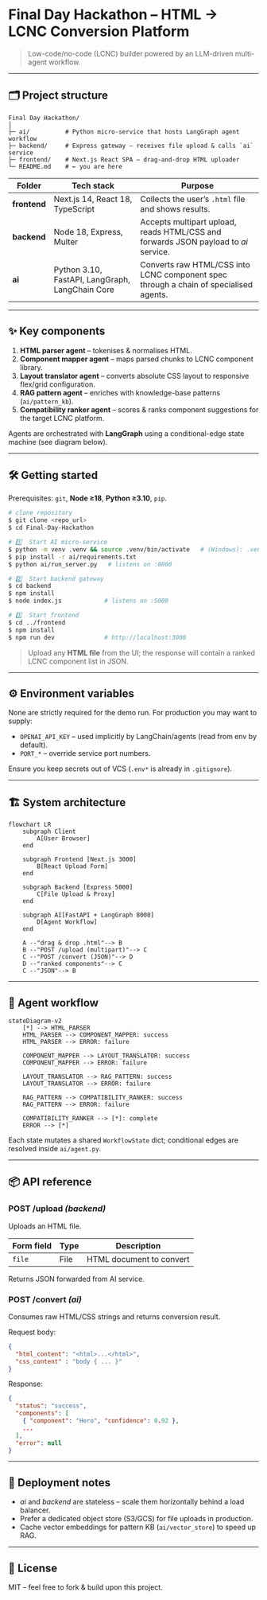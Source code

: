# Final Day Hackathon – HTML → LCNC Conversion Platform

> Low-code/no-code (LCNC) builder powered by an LLM-driven multi-agent workflow.

---

## 🗂 Project structure

```
Final Day Hackathon/
│
├─ ai/          # Python micro-service that hosts LangGraph agent workflow
├─ backend/     # Express gateway – receives file upload & calls `ai` service
├─ frontend/    # Next.js React SPA – drag-and-drop HTML uploader
└─ README.md    # ← you are here
```

| Folder    | Tech stack | Purpose |
|-----------|------------|---------|
| **frontend** | Next.js 14, React 18, TypeScript | Collects the userʼs `.html` file and shows results. |
| **backend**  | Node 18, Express, Multer          | Accepts multipart upload, reads HTML/CSS and forwards JSON payload to *ai* service. |
| **ai**       | Python 3.10, FastAPI, LangGraph, LangChain Core | Converts raw HTML/CSS into LCNC component spec through a chain of specialised agents. |

---

## ✨ Key components

1. **HTML parser agent** – tokenises & normalises HTML.
2. **Component mapper agent** – maps parsed chunks to LCNC component library.
3. **Layout translator agent** – converts absolute CSS layout to responsive flex/grid configuration.
4. **RAG pattern agent** – enriches with knowledge-base patterns (`ai/pattern_kb`).
5. **Compatibility ranker agent** – scores & ranks component suggestions for the target LCNC platform.

Agents are orchestrated with **LangGraph** using a conditional-edge state machine (see diagram below).

---

## 🛠 Getting started

Prerequisites: `git`, **Node ≥18**, **Python ≥3.10**, `pip`.

```bash
# clone repository
$ git clone <repo_url>
$ cd Final-Day-Hackathon

# 1️⃣  Start AI micro-service
$ python -m venv .venv && source .venv/bin/activate   # (Windows): .venv\Scripts\activate
$ pip install -r ai/requirements.txt
$ python ai/run_server.py   # listens on :8000

# 2️⃣  Start backend gateway
$ cd backend
$ npm install
$ node index.js            # listens on :5000

# 3️⃣  Start frontend
$ cd ../frontend
$ npm install
$ npm run dev              # http://localhost:3000
```

> Upload any **HTML file** from the UI; the response will contain a ranked LCNC component list in JSON.

---

## ⚙️ Environment variables

None are strictly required for the demo run. For production you may want to supply:

* `OPENAI_API_KEY` – used implicitly by LangChain/agents (read from env by default).
* `PORT_*`         – override service port numbers.

Ensure you keep secrets out of VCS (`.env*` is already in `.gitignore`).

---

## 🏗 System architecture

```mermaid
flowchart LR
    subgraph Client
        A[User Browser]
    end

    subgraph Frontend [Next.js 3000]
        B[React Upload Form]
    end

    subgraph Backend [Express 5000]
        C[File Upload & Proxy]
    end

    subgraph AI[FastAPI + LangGraph 8000]
        D[Agent Workflow]
    end

    A --"drag & drop .html"--> B
    B --"POST /upload (multipart)"--> C
    C --"POST /convert (JSON)"--> D
    D --"ranked components"--> C
    C --"JSON"--> B
```

---

## 🤖 Agent workflow

```mermaid
stateDiagram-v2
    [*] --> HTML_PARSER
    HTML_PARSER --> COMPONENT_MAPPER: success
    HTML_PARSER --> ERROR: failure

    COMPONENT_MAPPER --> LAYOUT_TRANSLATOR: success
    COMPONENT_MAPPER --> ERROR: failure

    LAYOUT_TRANSLATOR --> RAG_PATTERN: success
    LAYOUT_TRANSLATOR --> ERROR: failure

    RAG_PATTERN --> COMPATIBILITY_RANKER: success
    RAG_PATTERN --> ERROR: failure

    COMPATIBILITY_RANKER --> [*]: complete
    ERROR --> [*]
```

Each state mutates a shared `WorkflowState` dict; conditional edges are resolved inside `ai/agent.py`.

---

## 📦 API reference

### POST /upload  *(backend)*
Uploads an HTML file.

| Form field | Type | Description |
|------------|------|-------------|
| `file`     | File | HTML document to convert |

Returns JSON forwarded from AI service.

### POST /convert  *(ai)*
Consumes raw HTML/CSS strings and returns conversion result.

Request body:
```json
{
  "html_content": "<html>...</html>",
  "css_content" : "body { ... }"
}
```

Response:
```json
{
  "status": "success",
  "components": [
    { "component": "Hero", "confidence": 0.92 },
    ...
  ],
  "error": null
}
```

---

## 🚀 Deployment notes

* *ai* and *backend* are stateless – scale them horizontally behind a load balancer.
* Prefer a dedicated object store (S3/GCS) for file uploads in production.
* Cache vector embeddings for pattern KB (`ai/vector_store`) to speed up RAG.

---

## 📝 License

MIT – feel free to fork & build upon this project. 